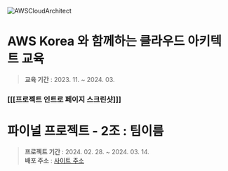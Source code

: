 ![AWSCloudArchitect](https://github.com/SeSAC-AWS-Final/.github/assets/115003898/fb2b4962-b49f-4b69-b9b0-3aed1fd395b8)

# AWS Korea 와 함께하는 클라우드 아키텍트 교육
> **교육 기간** : 2023. 11. ~ 2024. 03.

### [[[프로젝트 인트로 페이지 스크린샷]]]

# 파이널 프로젝트 - 2조 : 팀이름
> **프로젝트 기간** : 2024. 02. 28. ~ 2024. 03. 14.<br />
> **배포 주소** : [사이트 주소]()<br />
